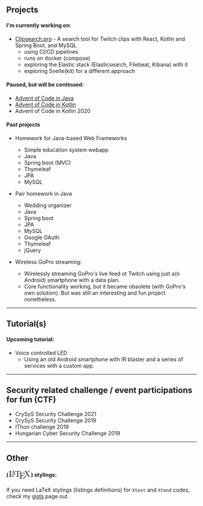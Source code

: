 
## Projects
#### I'm currently working on:
  - [Clipsearch.pro](clipsearch.pro?referer=github.io) - A search tool for Twitch clips with React, Kotlin and Spring Boot, and MySQL
    - using CI/CD pipelines
    - runs on docker (compose)
    - exploring the Elastic stack (Elasticsearch, Filebeat, Kibana) with it
    - exploring Svelte(kit) for a different approach
 
#### Paused, but will be continued:
 - [Advent of Code in Java](https://github.com/wildangerm/advent-of-code-2k18)
 - [Advent of Code in Kotlin](https://github.com/wildangerm/advent-of-code-2k18-kt)
 - Advent of Code in Kotlin 2020

 
<!-- #### Planned project(s) (in keywords):
 - Spring-boot webapp, Java, MySQL, Thymeleaf, Google OAuth, minimal Vanilla JS -->
 

#### Past projects
- Homework for Java-based Web Frameworks
   - Simple education system webapp
   - Java
   - Spring boot (MVC)
   - Thymeleaf
   - JPA
   - MySQL

- Pair homework in Java
   - Wedding organizer
   - Java
   - Spring boot
   - JPA
   - MySQL
   - Google OAuth
   - Thymeleaf
   - jQuery

- Wireless GoPro streaming:   
   - Wirelessly streaming GoPro's live feed ot Twitch using just a(n Android) smartphone with a data plan.
   - Core functionality working, but it became obsolete (with GoPro's own solution). But was still an interesting and fun project nonetheless.

 ---
 
## Tutorial(s) 
#### Upcoming tutorial:
 - Voice controlled LED
   - Using an old Android smartphone with IR blaster and a series of services with a custom app.
 

---
## Security related challenge / event participations for fun (CTF)

 - CrySyS Security Challenge 2021
 - CrySyS Security Challenge 2019
 - IThon challenge 2019
 - Hungarian Cyber Security Challenge 2019


---

## Other
#### (<img style="vertical-align:-40%" src="images/1280px-LaTeX_logo.svg.png" alt="drawing" height="25"/>) stylings:
If you need LaTeX stylings (listings definitions) for `Xtext` and `Xtend` codes, check my [gists](https://gist.github.com/wildangerm) page out.
